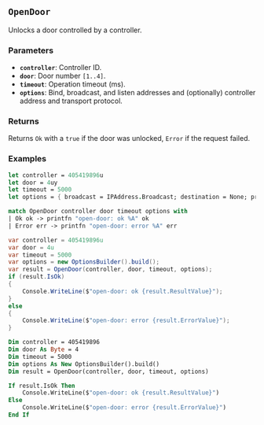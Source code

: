 ## **`OpenDoor`**

Unlocks a door controlled by a controller.

### Parameters
- **`controller`**: Controller ID.
- **`door`**: Door number `[1..4]`.
- **`timeout`**: Operation timeout (ms).
- **`options`**: Bind, broadcast, and listen addresses and (optionally) controller address and transport protocol.

### Returns
Returns `Ok` with a `true` if the door was unlocked, `Error` if the request failed.

### Examples
```fsharp
let controller = 405419896u
let door = 4uy
let timeout = 5000
let options = { broadcast = IPAddress.Broadcast; destination = None; protoocol = None; debug = true }

match OpenDoor controller door timeout options with
| Ok ok -> printfn "open-door: ok %A" ok
| Error err -> printfn "open-door: error %A" err
```
```csharp
var controller = 405419896u
var door = 4u
var timeout = 5000
var options = new OptionsBuilder().build();
var result = OpenDoor(controller, door, timeout, options);
if (result.IsOk)
{
    Console.WriteLine($"open-door: ok {result.ResultValue}");
}
else
{
    Console.WriteLine($"open-door: error {result.ErrorValue}");
}
```
```vb
Dim controller = 405419896
Dim door As Byte = 4
Dim timeout = 5000
Dim options As New OptionsBuilder().build()
Dim result = OpenDoor(controller, door, timeout, options)

If result.IsOk Then
    Console.WriteLine($"open-door: ok {result.ResultValue}")
Else
    Console.WriteLine($"open-door: error {result.ErrorValue}")
End If
```


